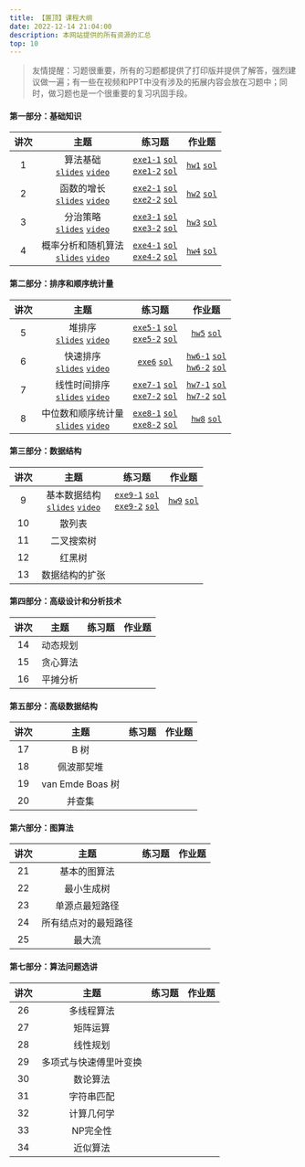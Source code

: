 ```yaml
---
title: 【置顶】课程大纲
date: 2022-12-14 21:04:00
description: 本网站提供的所有资源的汇总
top: 10
---
```


> 友情提醒：习题很重要，所有的习题都提供了打印版并提供了解答，强烈建议做一遍；有一些在视频和PPT中没有涉及的拓展内容会放在习题中；同时，做习题也是一个很重要的复习巩固手段。

#### 第一部分：基础知识

|讲次|主题|练习题|作业题|
|:-:|:-:|:-:|:-:|
|1|算法基础<br/>[`slides`](/slides/lec01-getting-started.pdf) [`video`](https://www.bilibili.com/video/BV1xD4y1V77a/)|[`exe1-1`](/exercise/exe1-1.pdf) [`sol`](/solution1/exe1-1/)<br/>[`exe1-2`](/exercise/exe1-2.pdf) [`sol`](/solution1/exe1-2/)|[`hw1`](/homework/hw1.pdf) [`sol`](/solution1/hw1/)|
|2|函数的增长<br/>[`slides`](/slides/lec02-growth-of-functions.pdf) [`video`](https://www.bilibili.com/video/BV1vx4y1G7oQ/)|[`exe2-1`](/exercise/exe2-1.pdf) [`sol`](/solution2/exe2-1/)<br/>[`exe2-2`](/exercise/exe2-2.pdf) [`sol`](/solution2/exe2-2/)|[`hw2`](/homework/hw2.pdf) [`sol`](/solution2/hw2/)|
|3|分治策略<br/>[`slides`](/slides/lec03-divide-and-conquer.pdf) [`video`](https://www.bilibili.com/video/BV1MM411F7Er/)|[`exe3-1`](/exercise/exe3-1.pdf) [`sol`](/solution3/exe3-1/)<br/>[`exe3-2`](/exercise/exe3-2.pdf) [`sol`](/solution3/exe3-2/)|[`hw3`](/homework/hw3.pdf) [`sol`](/solution3/hw3/)|
|4|概率分析和随机算法<br/>[`slides`](/slides/lec04-probabilistic-analysis-and-randomized-algorithms.pdf) [`video`](https://www.bilibili.com/video/BV1Dd4y1j7n3/)|[`exe4-1`](/exercise/exe4-1.pdf) [`sol`](/solution4/exe4-1/)<br/>[`exe4-2`](/exercise/exe4-2.pdf) [`sol`](/solution4/exe4-2/)|[`hw4`](/homework/hw4.pdf) [`sol`](/solution4/hw4/)|


#### 第二部分：排序和顺序统计量

|讲次|主题|练习题|作业题|
|:-:|:-:|:-:|:-:|
|5|堆排序<br/>[`slides`](/slides/lec05-heapsort.pdf) [`video`](https://www.bilibili.com/video/BV1mT411y7Hx/)|[`exe5-1`](/exercise/exe5-1.pdf) [`sol`](/solution5/exe5-1/)<br/>[`exe5-2`](/exercise/exe5-2.pdf) [`sol`](/solution5/exe5-2/)|[`hw5`](/homework/hw5.pdf) [`sol`](/solution5/hw5/)|
|6|快速排序<br/>[`slides`](/slides/lec06-quicksort.pdf) [`video`](https://www.bilibili.com/video/BV1Qv4y167Jb/)|[`exe6`](/exercise/exe6.pdf) [`sol`](/solution6/exe6/)|[`hw6-1`](/homework/hw6-1.pdf) [`sol`](/solution6/hw6-1/)<br/>[`hw6-2`](/homework/hw6-2.pdf) [`sol`](/solution6/hw6-2/)|
|7|线性时间排序<br/>[`slides`](/slides/lec07-sorting-in-linear-time.pdf) [`video`](https://www.bilibili.com/video/BV1yj411T7pJ/)|[`exe7-1`](/exercise/exe7-1.pdf) [`sol`](/solution7/exe7-1/)<br/>[`exe7-2`](/exercise/exe7-2.pdf) [`sol`](/solution7/exe7-2/)|[`hw7-1`](/homework/hw7-1.pdf) [`sol`](/solution7/hw7-1/)<br/>[`hw7-2`](/homework/hw7-2.pdf) [`sol`](/solution7/hw7-2/)|
|8|中位数和顺序统计量<br/>[`slides`](/slides/lec08-medians-and-order-statistics.pdf) [`video`](https://www.bilibili.com/video/BV1yA411z7f1/)|[`exe8-1`](/exercise/exe8-1.pdf) [`sol`](/solution8/exe8-1/)<br/>[`exe8-2`](/exercise/exe8-2.pdf) [`sol`](/solution8/exe8-2/)|[`hw8`](/homework/hw8.pdf) [`sol`](/solution8/hw8/)|


#### 第三部分：数据结构

|讲次|主题|练习题|作业题|
|:-:|:-:|:-:|:-:|
|9|基本数据结构<br/>[`slides`](/slides/lec09-elementary-data-structures.pdf) [`video`]()|[`exe9-1`](/exercise/exe9-1.pdf) [`sol`](/solution9/exe9-1/)<br/>[`exe9-2`](/exercise/exe9-2.pdf) [`sol`](/solution9/exe9-2/)|[`hw9`](/homework/hw9.pdf) [`sol`](/solution9/hw9/)|
|10|散列表|||
|11|二叉搜索树|||
|12|红黑树|||
|13|数据结构的扩张|||


#### 第四部分：高级设计和分析技术

|讲次|主题|练习题|作业题|
|:-:|:-:|:-:|:-:|
|14|动态规划|||
|15|贪心算法|||
|16|平摊分析|||


#### 第五部分：高级数据结构

|讲次|主题|练习题|作业题|
|:-:|:-:|:-:|:-:|
|17|B 树|||
|18|佩波那契堆|||
|19|van Emde Boas 树|||
|20|并查集|||


#### 第六部分：图算法

|讲次|主题|练习题|作业题|
|:-:|:-:|:-:|:-:|
|21|基本的图算法|||
|22|最小生成树|||
|23|单源点最短路径|||
|24|所有结点对的最短路径|||
|25|最大流|||


#### 第七部分：算法问题选讲

|讲次|主题|练习题|作业题|
|:-:|:-:|:-:|:-:|
|26|多线程算法|||
|27|矩阵运算|||
|28|线性规划|||
|29|多项式与快速傅里叶变换|||
|30|数论算法|||
|31|字符串匹配|||
|32|计算几何学|||
|33|NP完全性|||
|34|近似算法|||

